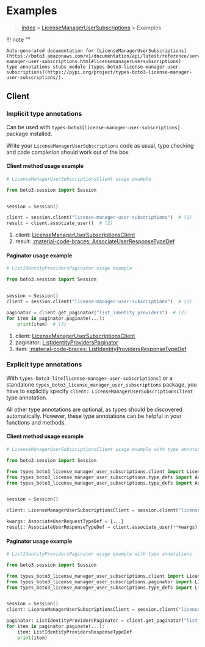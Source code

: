 # Examples

> [Index](../README.md) > [LicenseManagerUserSubscriptions](./README.md) > Examples

!!! note ""

    Auto-generated documentation for [LicenseManagerUserSubscriptions](https://boto3.amazonaws.com/v1/documentation/api/latest/reference/services/license-manager-user-subscriptions.html#licensemanagerusersubscriptions)
    type annotations stubs module [types-boto3-license-manager-user-subscriptions](https://pypi.org/project/types-boto3-license-manager-user-subscriptions/).

## Client

### Implicit type annotations

Can be used with `types-boto3[license-manager-user-subscriptions]` package installed.

Write your `LicenseManagerUserSubscriptions` code as usual,
type checking and code completion should work out of the box.


#### Client method usage example

```python
# LicenseManagerUserSubscriptionsClient usage example

from boto3.session import Session


session = Session()

client = session.client("license-manager-user-subscriptions")  # (1)
result = client.associate_user()  # (2)
```

1. client: [LicenseManagerUserSubscriptionsClient](./client.md)
2. result: [:material-code-braces: AssociateUserResponseTypeDef](./type_defs.md#associateuserresponsetypedef)



#### Paginator usage example

```python
# ListIdentityProvidersPaginator usage example

from boto3.session import Session


session = Session()
client = session.client("license-manager-user-subscriptions")  # (1)

paginator = client.get_paginator("list_identity_providers")  # (2)
for item in paginator.paginate(...):
    print(item)  # (3)
```

1. client: [LicenseManagerUserSubscriptionsClient](./client.md)
2. paginator: [ListIdentityProvidersPaginator](./paginators.md#listidentityproviderspaginator)
3. item: [:material-code-braces: ListIdentityProvidersResponseTypeDef](./type_defs.md#listidentityprovidersresponsetypedef)




### Explicit type annotations

With `types-boto3-lite[license-manager-user-subscriptions]`
or a standalone `types_boto3_license_manager_user_subscriptions` package, you have to explicitly specify `client: LicenseManagerUserSubscriptionsClient` type annotation.

All other type annotations are optional, as types should be discovered automatically.
However, these type annotations can be helpful in your functions and methods.


#### Client method usage example

```python
# LicenseManagerUserSubscriptionsClient usage example with type annotations

from boto3.session import Session

from types_boto3_license_manager_user_subscriptions.client import LicenseManagerUserSubscriptionsClient
from types_boto3_license_manager_user_subscriptions.type_defs import AssociateUserResponseTypeDef
from types_boto3_license_manager_user_subscriptions.type_defs import AssociateUserRequestTypeDef


session = Session()

client: LicenseManagerUserSubscriptionsClient = session.client("license-manager-user-subscriptions")

kwargs: AssociateUserRequestTypeDef = {...}
result: AssociateUserResponseTypeDef = client.associate_user(**kwargs)
```



#### Paginator usage example

```python
# ListIdentityProvidersPaginator usage example with type annotations

from boto3.session import Session

from types_boto3_license_manager_user_subscriptions.client import LicenseManagerUserSubscriptionsClient
from types_boto3_license_manager_user_subscriptions.paginator import ListIdentityProvidersPaginator
from types_boto3_license_manager_user_subscriptions.type_defs import ListIdentityProvidersResponseTypeDef


session = Session()
client: LicenseManagerUserSubscriptionsClient = session.client("license-manager-user-subscriptions")

paginator: ListIdentityProvidersPaginator = client.get_paginator("list_identity_providers")
for item in paginator.paginate(...):
    item: ListIdentityProvidersResponseTypeDef
    print(item)
```




